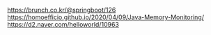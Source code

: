 https://brunch.co.kr/@springboot/126
https://homoefficio.github.io/2020/04/09/Java-Memory-Monitoring/
https://d2.naver.com/helloworld/10963

